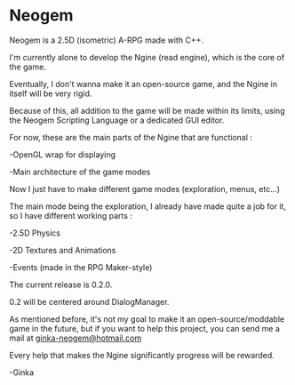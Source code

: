 # Neogem

Neogem is a 2.5D (isometric) A-RPG made with C++.

I'm currently alone to develop the Ngine (read engine), which is the core of the game.

Eventually, I don't wanna make it an open-source game, and the Ngine in itself will be very rigid.

Because of this, all addition to the game will be made within its limits, using the Neogem Scripting Language or a dedicated GUI editor.


For now, these are the main parts of the Ngine that are functional :

-OpenGL wrap for displaying

-Main architecture of the game modes



Now I just have to make different game modes (exploration, menus, etc...)

The main mode being the exploration, I already have made quite a job for it, so I have different working parts :

-2.5D Physics

-2D Textures and Animations

-Events (made in the RPG Maker-style)



The current release is 0.2.0.

0.2 will be centered around DialogManager.

As mentioned before, it's not my goal to make it an open-source/moddable game in the future, but if you want to help this project, you can send me a mail at ginka-neogem@hotmail.com


Every help that makes the Ngine significantly progress will be rewarded.

-Ginka
